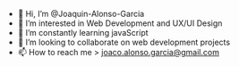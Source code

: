 - 👋 Hi, I’m @Joaquin-Alonso-Garcia
- 👀 I’m interested in Web Development and UX/UI Design
- 🌱 I’m constantly learning javaScript
- 💞️ I’m looking to collaborate on web development projects
- 📫 How to reach me > joaco.alonso.garcia@gmail.com

<!---
Joaquin-Alonso-Garcia/Joaquin-Alonso-Garcia is a ✨ special ✨ repository because its `README.md` (this file) appears on your GitHub profile.
You can click the Preview link to take a look at your changes.
--->
